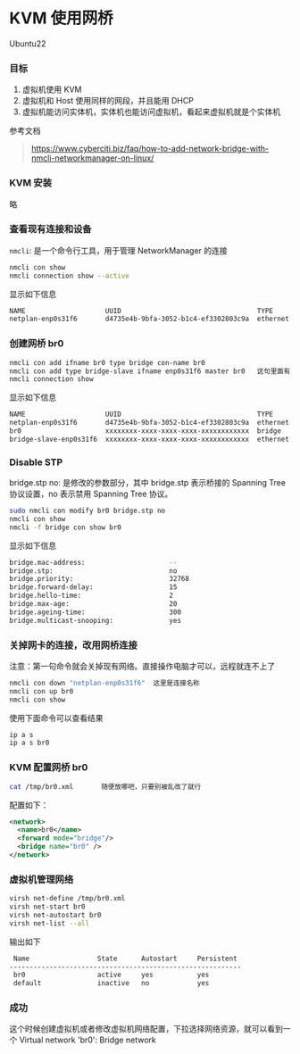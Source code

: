 # KVM 使用网桥

Ubuntu22

### 目标

1. 虚拟机使用 KVM
2. 虚拟机和 Host 使用同样的网段，并且能用 DHCP
3. 虚拟机能访问实体机，实体机也能访问虚拟机，看起来虚拟机就是个实体机


参考文档

> https://www.cyberciti.biz/faq/how-to-add-network-bridge-with-nmcli-networkmanager-on-linux/

### KVM 安装

略


### 查看现有连接和设备

`nmcli`: 是一个命令行工具，用于管理 NetworkManager 的连接

```bash
nmcli con show
nmcli connection show --active
```

显示如下信息

```bash
NAME                    UUID                                  TYPE      DEVICE
netplan-enp0s31f6       d4735e4b-9bfa-3052-b1c4-ef3302803c9a  ethernet  enp0s31f6
```

### 创建网桥 br0

```bash
nmcli con add ifname br0 type bridge con-name br0
nmcli con add type bridge-slave ifname enp0s31f6 master br0   这句里面有 DEVICE 标识
nmcli connection show
```

显示如下信息

```bash
NAME                    UUID                                  TYPE      DEVICE
netplan-enp0s31f6       d4735e4b-9bfa-3052-b1c4-ef3302803c9a  ethernet  enp0s31f6
br0                     xxxxxxxx-xxxx-xxxx-xxxx-xxxxxxxxxxxx  bridge    br0
bridge-slave-enp0s31f6  xxxxxxxx-xxxx-xxxx-xxxx-xxxxxxxxxxxx  ethernet  --
```

### Disable STP 

bridge.stp no: 是修改的参数部分，其中 bridge.stp 表示桥接的 Spanning Tree 协议设置，no 表示禁用 Spanning Tree 协议。

```bash
sudo nmcli con modify br0 bridge.stp no
nmcli con show
nmcli -f bridge con show br0
```

显示如下信息

```bash
bridge.mac-address:                     --
bridge.stp:                             no
bridge.priority:                        32768
bridge.forward-delay:                   15
bridge.hello-time:                      2
bridge.max-age:                         20
bridge.ageing-time:                     300
bridge.multicast-snooping:              yes
```

### 关掉网卡的连接，改用网桥连接

注意：第一句命令就会关掉现有网络。直接操作电脑才可以，远程就连不上了

```bash
nmcli con down "netplan-enp0s31f6"  这里是连接名称
nmcli con up br0
nmcli con show
```

使用下面命令可以查看结果

```bash
ip a s
ip a s br0
```

### KVM 配置网桥 br0

```bash
cat /tmp/br0.xml       随便放哪吧，只要别被乱改了就行
```

配置如下：

```xml
<network>
  <name>br0</name>
  <forward mode="bridge"/>
  <bridge name="br0" />
</network>
```


### 虚拟机管理网络

```bash
virsh net-define /tmp/br0.xml
virsh net-start br0
virsh net-autostart br0
virsh net-list --all
```

输出如下

```bash
 Name                 State      Autostart     Persistent
----------------------------------------------------------
 br0                  active     yes           yes
 default              inactive   no            yes
```

### 成功

这个时候创建虚拟机或者修改虚拟机网络配置，下拉选择网络资源，就可以看到一个 Virtual network 'br0': Bridge network
